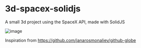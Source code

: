 # 3d-spacex-solidjs
A small 3d project using the SpaceX API, made with SolidJS


![image](https://user-images.githubusercontent.com/34720776/169669336-ef2c069d-2cd2-4695-9cf2-2103c38a1cff.png)

Inspiration from https://github.com/janarosmonaliev/github-globe
